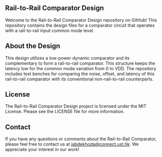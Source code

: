 ## Rail-to-Rail Comparator Design

Welcome to the Rail-to-Rail Comparator Design repository on GitHub! This repository contains the design files for a comparator circuit that operates with a rail-to-rail input common mode level.

## About the Design

This design utilizes a low-power dynamic comparator and its complementary to form a rail-to-rail comparator. This structure keeps the latency low for the common mode variation from 0 to VDD.
The repository includes test benches for comparing the noise, offset, and latency of this rail-to-rail comparator with its conventional non-rail-to-rail counterparts.

## License

The Rail-to-Rail Comparator Design project is licensed under the MIT License. Please see the LICENSE file for more information.

## Contact

If you have any questions or comments about the Rail-to-Rail Comparator, please feel free to contact us at jabdekhoda@connect.ust.hk. We appreciate your interest in our work!
